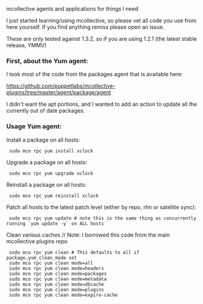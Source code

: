mcollective agents and applications for things I need

I just started learning/using mcollective, so please vet all code you use from here yourself.  If you find anything remiss please open an issue.

These are only tested against 1.3.2, so if you are using 1.2.1 (the latest stable release, YMMV)

### First, about the Yum agent:
I took most of the code from the packages agent that is available here:

  https://github.com/puppetlabs/mcollective-plugins/tree/master/agent/package/agent

I didn't want the apt portions, and I wanted to add an action to update all the currently out of date packages.

### Usage Yum agent:

Install a package on all hosts:

     sudo mco rpc yum install xclock

Upgrade a package on all hosts:

     sudo mco rpc yum upgrade xclock

Reinstall a package on all hosts:

     sudo mco rpc yum reinstall xclock

Patch all hosts to the latest patch level (either by repo, rhn or satellite sync):

     sudo mco rpc yum update # note this is the same thing as concurrently running `yum update -y` on ALL hosts 

Clean various caches // Note: I borrowed this code from the main mcollective plugins repo 

     sudo mco rpc yum clean # This defaults to all if package.yum_clean_mode set
     sudo mco rpc yum clean mode=all
     sudo mco rpc yum clean mode=headers
     sudo mco rpc yum clean mode=packages
     sudo mco rpc yum clean mode=metadata
     sudo mco rpc yum clean mode=dbcache
     sudo mco rpc yum clean mode=plugins
     sudo mco rpc yum clean mode=expire-cache
  

